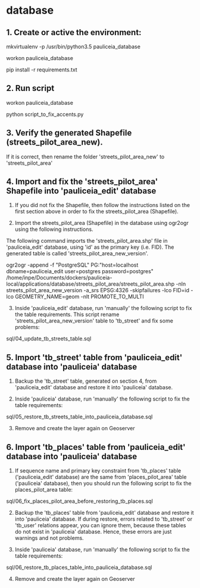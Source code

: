 # database


## 1. Create or active the environment:

mkvirtualenv -p /usr/bin/python3.5 pauliceia_database

workon pauliceia_database

pip install -r requirements.txt


## 2. Run script

workon pauliceia_database

python script_to_fix_accents.py


## 3. Verify the generated Shapefile (streets_pilot_area_new). 

If it is correct, then rename the folder 'streets_pilot_area_new' to 'streets_pilot_area'


## 4. Import and fix the 'streets_pilot_area' Shapefile into 'pauliceia_edit' database

1. If you did not fix the Shapefile, then follow the instructions listed on the first section above in order to fix the streets_pilot_area (Shapefile).

2. Import the streets_pilot_area (Shapefile) in the database using ogr2ogr using the following instructions.

The following command imports the 'streets_pilot_area.shp' file in 'pauliceia_edit' database, using 'id' as the primary key (i.e. FID). The generated table is called 'streets_pilot_area_new_version'.

ogr2ogr -append -f "PostgreSQL" PG:"host=localhost dbname=pauliceia_edit user=postgres password=postgres" /home/inpe/Documents/dockers/pauliceia-local/applications/database/streets_pilot_area/streets_pilot_area.shp -nln streets_pilot_area_new_version -a_srs EPSG:4326 -skipfailures -lco FID=id -lco GEOMETRY_NAME=geom -nlt PROMOTE_TO_MULTI

3. Inside 'pauliceia_edit' database, run 'manually' the following script to fix the table requirements. This script rename 'streets_pilot_area_new_version' table to 'tb_street' and fix some problems:

sql/04_update_tb_streets_table.sql


## 5. Import 'tb_street' table from 'pauliceia_edit' database into 'pauliceia' database

1. Backup the 'tb_street' table, generated on section 4, from 'pauliceia_edit' database and restore it into 'pauliceia' database.

2. Inside 'pauliceia' database, run 'manually' the following script to fix the table requirements:

sql/05_restore_tb_streets_table_into_pauliceia_database.sql

3. Remove and create the layer again on Geoserver


## 6. Import 'tb_places' table from 'pauliceia_edit' database into 'pauliceia' database

1. If sequence name and primary key constraint from 'tb_places' table ('pauliceia_edit' database) are the same from 'places_pilot_area' table ('pauliceia' database), then you should run the following script to fix the places_pilot_area table:

sql/06_fix_places_pilot_area_before_restoring_tb_places.sql

2. Backup the 'tb_places' table from 'pauliceia_edit' database and restore it into 'pauliceia' database.
If during restore, errors related to 'tb_street' or 'tb_user' relations appear, you can ignore them, because these tables do not exist in 'pauliceia' database. Hence, these errors are just warnings and not problems.

3. Inside 'pauliceia' database, run 'manually' the following script to fix the table requirements:

sql/06_restore_tb_places_table_into_pauliceia_database.sql

4. Remove and create the layer again on Geoserver
